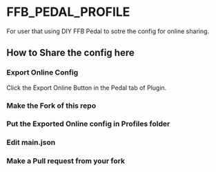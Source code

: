 # FFB_PEDAL_PROFILE
For user that using DIY FFB Pedal to sotre the config for online sharing.<br>

## How to Share the config here
### Export Online Config
Click the Export Online Button in the Pedal tab of Plugin.
### Make the Fork of this repo
### Put the Exported Online config in Profiles folder
### Edit main.json
### Make a Pull request from your fork
